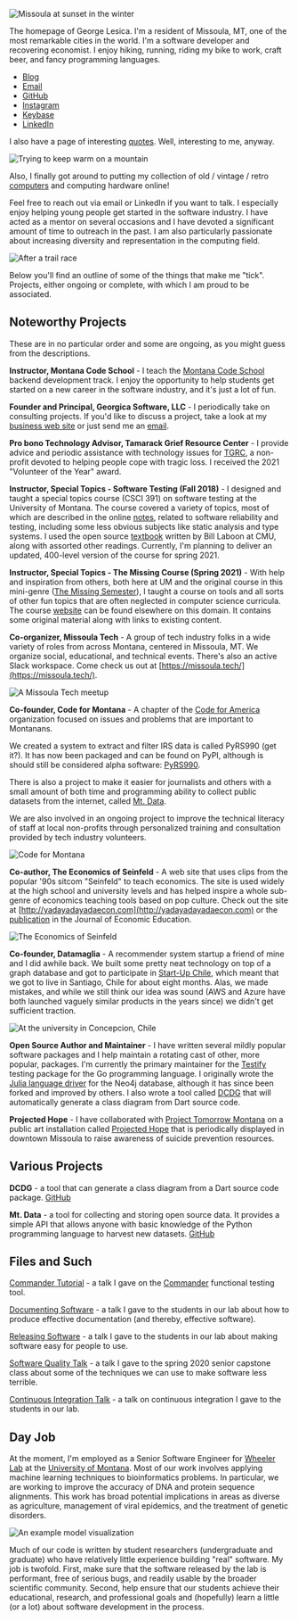 ![Missoula at sunset in the winter](missoula-pano.jpg)

The homepage of George Lesica. I'm a resident of Missoula, MT, one of the most
remarkable cities in the world. I'm a software developer and recovering
economist. I enjoy hiking, running, riding my bike to work, craft beer, and
fancy programming languages.

  - [Blog](http://goto10line.net)
  - [Email](mailto:george@lesica.com)
  - [GitHub](https://github.com/glesica)
  - [Instagram](https://www.instagram.com/georgelesica)
  - [Keybase](https://keybase.io/glesica)
  - [LinkedIn](https://www.linkedin.com/in/george-lesica)

I also have a page of interesting [quotes](quotes.html). Well, interesting to
me, anyway.

![Trying to keep warm on a mountain](cold-lookout.jpg)

Also, I finally got around to putting my collection of old / vintage / retro
[computers](computers.html) and computing hardware online!

Feel free to reach out via email or LinkedIn if you want to talk. I especially
enjoy helping young people get started in the software industry. I have acted as
a mentor on several occasions and I have devoted a significant amount of time to
outreach in the past. I am also particularly passionate about increasing
diversity and representation in the computing field.

![After a trail race](post-run-face.jpg)

Below you'll find an outline of some of the things that make me "tick".
Projects, either ongoing or complete, with which I am proud to be associated.

## Noteworthy Projects

These are in no particular order and some are ongoing, as you might guess from
the descriptions.

**Instructor, Montana Code School** - I teach the
[Montana Code School](https://www.montanacodeschool.com) backend
development track. I enjoy the opportunity to help students get started on a new
career in the software industry, and it's just a lot of fun.

**Founder and Principal, Georgica Software, LLC** - I periodically take on
consulting projects. If you'd like to discuss a project, take a look at my
[business web site](https://georgica.io) or just send me an
[email](mailto:george@lesica.com).

**Pro bono Technology Advisor, Tamarack Grief Resource Center** - I provide
advice and periodic assistance with technology issues for
[TGRC](https://tamarackgrc.org), a non-profit devoted to helping people cope
with tragic loss. I received the 2021 "Volunteer of the Year" award.

**Instructor, Special Topics - Software Testing (Fall 2018)** - I designed and
taught a special topics course (CSCI 391) on software testing at the University
of Montana. The course covered a variety of topics, most of which are described
in the online
[notes](https://sites.google.com/view/csci391-software-testing/home), related to
software reliability and testing, including some less obvious subjects like
static analysis and type systems. I used the open source
[textbook](https://github.com/laboon/ebook) written by Bill Laboon at CMU, along
with assorted other readings. Currently, I'm planning to deliver an updated,
400-level version of the course for spring 2021.

**Instructor, Special Topics - The Missing Course (Spring 2021)** - With help
and inspiration from others, both here at UM and the original course in this
mini-genre ([The Missing Semester](http://missing.csail.mit.edu)), I taught a
course on tools and all sorts of other fun topics that are often neglected in
computer science curricula. The course [website](//lesica.com/missing-course)
can be found elsewhere on this domain. It contains some original material along
with links to existing content.

**Co-organizer, Missoula Tech** - A group of tech industry folks in a wide
variety of roles from across Montana, centered in Missoula, MT. We organize
social, educational, and technical events.  There's also an active Slack
workspace. Come check us out at
[https://missoula.tech/](https://missoula.tech/).

![A Missoula Tech meetup](missoula-tech.jpg)

**Co-founder, Code for Montana** - A chapter of the
[Code for America](https://www.codeforamerica.org/) organization focused
on issues and problems that are important to Montanans.

We created a system to extract and filter IRS data is called PyRS990 (get it?).
It has now been packaged and can be found on PyPI, although is should still be
considered alpha software: [PyRS990](https://pypi.org/project/pyrs990/).

There is also a project to make it easier for journalists and others with a
small amount of both time and programming ability to collect public datasets
from the internet, called [Mt. Data](https://github.com/glesica/mtdata).

We are also involved in an ongoing project to improve the technical literacy of
staff at local non-profits through personalized training and consultation
provided by tech industry volunteers.

![Code for Montana](code-for-montana.jpg)

**Co-author, The Economics of Seinfeld** - A web site that uses clips from the
popular '90s sitcom "Seinfeld" to teach economics. The site is used widely at
the high school and university levels and has helped inspire a whole sub-genre
of economics teaching tools based on pop culture. Check out the site at
[http://yadayadayadaecon.com](http://yadayadayadaecon.com) or the
[publication](https://econpapers.repec.org/article/tafjeduce/v_3a42_3ay_3a2011_3ai_3a3_3ap_3a317-318.htm)
in the Journal of Economic Education.

![The Economics of Seinfeld](seinfeld.jpg)

**Co-founder, Datamaglia** - A recommender system startup a friend of mine and I
did awhile back. We built some pretty neat technology on top of a graph database
and got to participate in [Start-Up Chile](https://www.startupchile.org), which
meant that we got to live in Santiago, Chile for about eight months. Alas, we
made mistakes, and while we still think our idea was sound (AWS and Azure have
both launched vaguely similar products in the years since) we didn't get
sufficient traction.

![At the university in Concepcion, Chile](concepcion.jpg)

**Open Source Author and Maintainer** - I have written several mildly popular
software packages and I help maintain a rotating cast of other, more popular,
packages. I'm currently the primary maintainer for the
[Testify](https://github.com/stretchr/testify/) testing package for the Go
programming language. I originally wrote the [Julia language
driver](https://github.com/glesica/neo4j.jl) for the Neo4j database, although it
has since been forked and improved by others. I also wrote a tool called
[DCDG](https://github.com/glesica/dcdg.dart) that will automatically generate a
class diagram from Dart source code.

**Projected Hope** - I have collaborated with
[Project Tomorrow Montana](http://projecttomorrowmt.org) on a public art
installation called [Projected Hope](https://projectedhope.org) that is
periodically displayed in downtown Missoula to raise awareness of suicide
prevention resources.

## Various Projects

**DCDG** - a tool that can generate a class diagram from a Dart source code
package. [GitHub](https://github.com/glesica/dcdg.dart)

**Mt. Data** - a tool for collecting and storing open source data. It provides a
simple API that allows anyone with basic knowledge of the Python programming
language to harvest new datasets. [GitHub](https://github.com/glesica/mtdata)

## Files and Such

[Commander Tutorial](files/commander-tutorial.pdf) - a talk I gave on the
[Commander](https://github.com/commander-cli/commander) functional testing
tool.

[Documenting Software](files/documenting-software.pdf) - a talk I gave to the
students in our lab about how to produce effective documentation (and thereby,
effective software).

[Releasing Software](files/releasing-software.pdf) - a talk I gave to the students in
our lab about making software easy for people to use.

[Software Quality Talk](files/software-quality-talk-spring-2020.pdf) - a talk I
gave to the spring 2020 senior capstone class about some of the techniques we
can use to make software less terrible.

[Continuous Integration Talk](files/continuous-integration-fa-2021.pdf) - a talk
on continuous integration I gave to the students in our lab.

## Day Job

At the moment, I'm employed as a Senior Software Engineer for [Wheeler
Lab](http://wheelerlab.org) at the [University of Montana](http://www.umt.edu).
Most of our work involves applying machine learning techniques to bioinformatics
problems.  In particular, we are working to improve the accuracy of DNA and
protein sequence alignments. This work has broad potential implications in areas
as diverse as agriculture, management of viral epidemics, and the treatment of
genetic disorders.

![An example model visualization](alignment.jpg)

Much of our code is written by student researchers (undergraduate and graduate)
who have relatively little experience building "real" software. My job is
twofold. First, make sure that the software released by the lab is performant,
free of serious bugs, and readily usable by the broader scientific community.
Second, help ensure that our students achieve their educational, research, and
professional goals and (hopefully) learn a little (or a lot) about software
development in the process.

